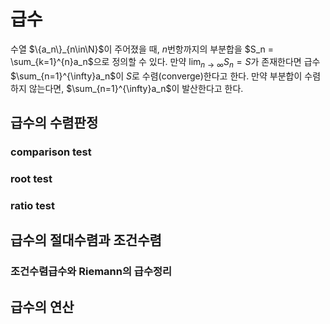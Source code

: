 <!---
title: "급수"
category: Mathematics
language: Korean
--->

# 급수

수열 $\{a_n\}_{n\in\N}$이 주어졌을 때, $n$번항까지의 부분합을 $S_n = \sum_{k=1}^{n}a_n$으로
정의할 수 있다. 만약 $\lim_{n\to\infty}S_n = S$가 존재한다면 급수 $\sum_{n=1}^{\infty}a_n$이
$S$로 수렴(converge)한다고 한다. 만약 부분합이 수렴하지 않는다면, $\sum_{n=1}^{\infty}a_n$이
발산한다고 한다.

## 급수의 수렴판정

### comparison test

### root test

### ratio test

## 급수의 절대수렴과 조건수렴

### 조건수렴급수와 Riemann의 급수정리

## 급수의 연산

